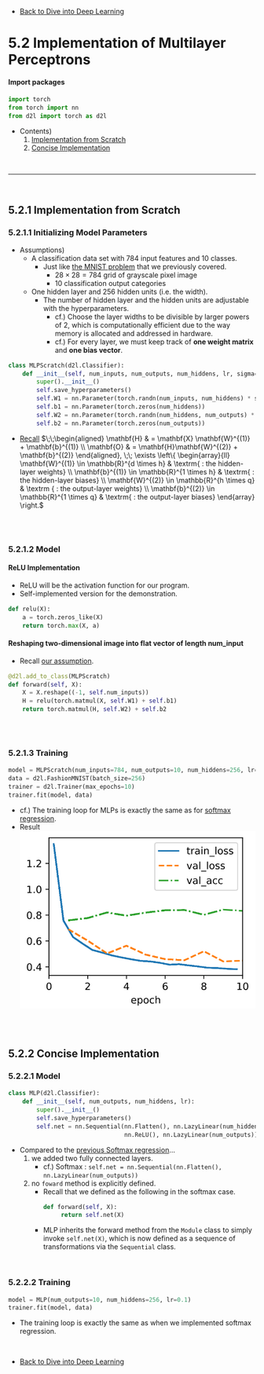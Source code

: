 * [Back to Dive into Deep Learning](../../main.md)

# 5.2 Implementation of Multilayer Perceptrons

#### Import packages
```python
import torch
from torch import nn
from d2l import torch as d2l
```

- Contents)
  1. [Implementation from Scratch](#521-implementation-from-scratch)
  2. [Concise Implementation](#522-concise-implementation)

<br>

---

<br>


## 5.2.1 Implementation from Scratch
### 5.2.1.1 Initializing Model Parameters
- Assumptions)
  - A classification data set with $784$ input features and $10$ classes.
    - Just like [the MNIST problem](../../ch04/02/note.md#tech-mnist--lecun-et-al-1998) that we previously covered.
      - $28\times 28=784$ grid of grayscale pixel image
      - $10$ classification output categories
  - One hidden layer and $256$ hidden units (i.e. the width).
    - The number of hidden layer and the hidden units are adjustable with the hyperparameters.
      - cf.) Choose the layer widths to be divisible by larger powers of $2$, which is computationally efficient due to the way memory is allocated and addressed in hardware.
      - cf.) For every layer, we must keep track of **one weight matrix** and **one bias vector**.

```python
class MLPScratch(d2l.Classifier):
    def __init__(self, num_inputs, num_outputs, num_hiddens, lr, sigma=0.01):
        super().__init__()
        self.save_hyperparameters()
        self.W1 = nn.Parameter(torch.randn(num_inputs, num_hiddens) * sigma)
        self.b1 = nn.Parameter(torch.zeros(num_hiddens))
        self.W2 = nn.Parameter(torch.randn(num_hiddens, num_outputs) * sigma)
        self.b2 = nn.Parameter(torch.zeros(num_outputs))
```
- [Recall](../01/note.md#concept-multilayer-perceptron-mlp) $`\;\;\begin{aligned}
        \mathbf{H} & = \mathbf{X} \mathbf{W}^{(1)} + \mathbf{b}^{(1)} \\
        \mathbf{O} & = \mathbf{H}\mathbf{W}^{(2)} + \mathbf{b}^{(2)}
    \end{aligned}, 
    \;\; \exists \left\{ \begin{array}{ll} \mathbf{W}^{(1)} \in \mathbb{R}^{d \times  h} & \textrm{ : the hidden-layer weights} \\ \mathbf{b}^{(1)} \in \mathbb{R}^{1 \times h} &  \textrm{ : the hidden-layer biases} \\ \mathbf{W}^{(2)} \in \mathbb{R}^{h \times q} & \textrm { : the output-layer weights} \\ \mathbf{b}^{(2)} \in \mathbb{R}^{1 \times q} & \textrm{ :  the output-layer biases} \end{array} \right.`$

<br><br>

### 5.2.1.2 Model
#### ReLU Implementation
- ReLU will be the activation function for our program.
- Self-implemented version for the demonstration.

```python
def relu(X):
    a = torch.zeros_like(X)
    return torch.max(X, a)
```

#### Reshaping two-dimensional image into flat vector of length num_input
- Recall [our assumption](#5211-initializing-model-parameters).
```python
@d2l.add_to_class(MLPScratch)
def forward(self, X):
    X = X.reshape((-1, self.num_inputs))
    H = relu(torch.matmul(X, self.W1) + self.b1)
    return torch.matmul(H, self.W2) + self.b2
```

<br><br>

### 5.2.1.3 Training
```python
model = MLPScratch(num_inputs=784, num_outputs=10, num_hiddens=256, lr=0.1)
data = d2l.FashionMNIST(batch_size=256)
trainer = d2l.Trainer(max_epochs=10)
trainer.fit(model, data)
```
- cf.) The training loop for MLPs is exactly the same as for [softmax regression](../../ch04/04/note.md#444-training).
- Result   
  ![](images/001.png)


<br><br>

## 5.2.2 Concise Implementation
### 5.2.2.1 Model
```python
class MLP(d2l.Classifier):
    def __init__(self, num_outputs, num_hiddens, lr):
        super().__init__()
        self.save_hyperparameters()
        self.net = nn.Sequential(nn.Flatten(), nn.LazyLinear(num_hiddens),
                                 nn.ReLU(), nn.LazyLinear(num_outputs))
```
- Compared to the [previous Softmax regression](../../ch04/05/note.md#45-concise-implementation-of-softmax-regression)...
  1. we added two fully connected layers.
     - cf.) Softmax : ```self.net = nn.Sequential(nn.Flatten(), nn.LazyLinear(num_outputs))```
  2. no ```foward``` method is explicitly defined.
     - Recall that we defined as the following in the softmax case.
       ```python
       def forward(self, X):
            return self.net(X)
       ```
     - MLP inherits the forward method from the ```Module``` class to simply invoke ```self.net(X)```, which is now defined as a sequence of transformations via the ```Sequential``` class.

<br>

### 5.2.2.2 Training
```python
model = MLP(num_outputs=10, num_hiddens=256, lr=0.1)
trainer.fit(model, data)
```
- The training loop is exactly the same as when we implemented softmax regression.



<br>

* [Back to Dive into Deep Learning](../../main.md)